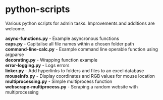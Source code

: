 # python-scripts
Various python scripts for admin tasks. Improvements and additions are welcome.

**async-functions.py** - Example asyncronous functions  
**caps.py** - Capitalise all file names within a chosen folder path  
**command-line-calc.py** - Example command line operable function using argparse  
**decorating.py** - Wrapping function example  
**error-logging.py** - Logs errors  
**linker.py** - Add hyperlinks to folders and files to an excel database  
**mouseinfo.py** - Display coordinates and RGB values for mouse location  
**multiprocessing.py** - Simple multiprocess function  
**webscrape-multiprocess.py** - Scraping a random website with multiprocessing  
